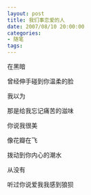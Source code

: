 ```yaml
---
layout: post
title: 我们事恋爱的人
date: 2007/08/10 20:00:00
categories: 
- 随笔
tags: 
---
```


在黑暗

曾经伸手碰到你温柔的脸

我以为

那是给我忘记痛苦的滋味

你说我很美

像花瓣在飞

拨动到你内心的潮水

从没有

听过你说爱我我感到狼狈
